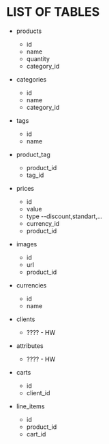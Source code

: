 # LIST OF TABLES

* products
  - id
  - name
  - quantity
  - category_id
* categories
  - id 
  - name
  - category_id  
* tags
  - id
  - name
* product_tag
  - product_id
  - tag_id
* prices
  - id
  - value
  - type --discount,standart,... 
  - currency_id
  - product_id
* images
  - id
  - url
  - product_id
* currencies
  - id
  - name  
  
  
  
* clients
  - ???? - HW
* attributes
  - ???? - HW  
* carts
  - id
  - client_id
* line_items
  - id
  - product_id
  - cart_id


  
